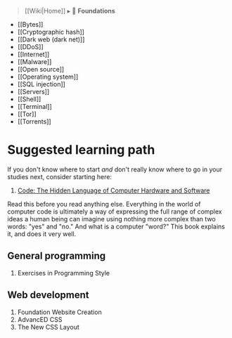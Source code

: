 > [[Wiki|Home]] ▸ :beginner: **Foundations**

* [[Bytes]]
* [[Cryptographic hash]]
* [[Dark web (dark net)]]
* [[DDoS]]
* [[Internet]]
* [[Malware]]
* [[Open source]]
* [[Operating system]]
* [[SQL injection]]
* [[Servers]]
* [[Shell]]
* [[Terminal]]
* [[Tor]]
* [[Torrents]]

# Suggested learning path

If you don't know where to start *and* don't really know where to go in your studies next, consider starting here:

1. [Code: The Hidden Language of Computer Hardware and Software](http://www.charlespetzold.com/code/)

  Read this before you read anything else. Everything in the world of computer code is ultimately a way of expressing the full range of complex ideas a human being can imagine using nothing more complex than two words: "yes" and "no." And what is a computer "word?" This book explains it, and does it very well.

## General programming

1. Exercises in Programming Style

## Web development

1. Foundation Website Creation
1. AdvancED CSS
1. The New CSS Layout